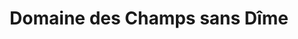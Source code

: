 ---
title: "Domaine des Champs sans Dîme"
url: /agiez/domaine-des-champs-sans-dime/
shop: Hofladen
---